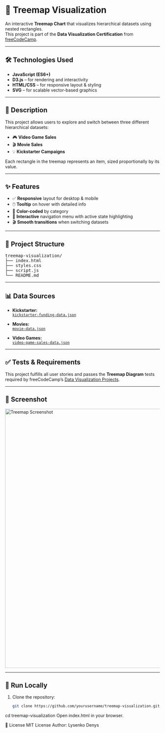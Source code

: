# 🌳 Treemap Visualization

An interactive **Treemap Chart** that visualizes hierarchical datasets using nested rectangles.  
This project is part of the **Data Visualization Certification** from [freeCodeCamp](https://www.freecodecamp.org/).

---

## 🛠 Technologies Used

- **JavaScript (ES6+)**
- **D3.js** – for rendering and interactivity
- **HTML/CSS** – for responsive layout & styling
- **SVG** – for scalable vector-based graphics

---

## 📌 Description

This project allows users to explore and switch between three different hierarchical datasets:

- 🎮 **Video Game Sales**
- 🎬 **Movie Sales**
- 💡 **Kickstarter Campaigns**

Each rectangle in the treemap represents an item, sized proportionally by its value.

---

## ✨ Features

- ✅ **Responsive** layout for desktop & mobile
- 🖱️ **Tooltip** on hover with detailed info
- 🎨 **Color-coded** by category
- 🔁 **Interactive** navigation menu with active state highlighting
- 🎬 **Smooth transitions** when switching datasets

---

## 📁 Project Structure

<pre>
treemap-visualization/
├── index.html
├── styles.css
├── script.js
└── README.md
</pre>

---

## 📊 Data Sources

- **Kickstarter:**  
  [`kickstarter-funding-data.json`](https://cdn.freecodecamp.org/testable-projects-fcc/data/tree_map/kickstarter-funding-data.json)

- **Movies:**  
  [`movie-data.json`](https://cdn.freecodecamp.org/testable-projects-fcc/data/tree_map/movie-data.json)

- **Video Games:**  
  [`video-game-sales-data.json`](https://cdn.freecodecamp.org/testable-projects-fcc/data/tree_map/video-game-sales-data.json)

---

## ✅ Tests & Requirements

This project fulfills all user stories and passes the **Treemap Diagram** tests required by freeCodeCamp’s [Data Visualization Projects](https://www.freecodecamp.org/learn/data-visualization/).

---

## 📸 Screenshot

<img width="1019" height="843" alt="Treemap Screenshot" src="https://github.com/user-attachments/assets/bc7d2ea2-7940-45a7-b1ed-8a97087eb975" />

---

## 🚀 Run Locally

1. Clone the repository:
   ```bash
   git clone https://github.com/yourusername/treemap-visualization.git
   ```

cd treemap-visualization
Open index.html in your browser.

📄 License
MIT License
Author: Lysenko Denys
